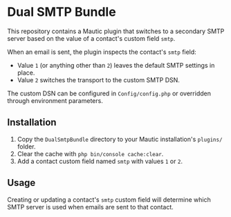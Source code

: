 # Dual SMTP Bundle

This repository contains a Mautic plugin that switches to a secondary SMTP
server based on the value of a contact's custom field `smtp`.

When an email is sent, the plugin inspects the contact's `smtp` field:

- Value `1` (or anything other than `2`) leaves the default SMTP settings in
  place.
- Value `2` switches the transport to the custom SMTP DSN.

The custom DSN can be configured in `Config/config.php` or overridden through
environment parameters.

## Installation

1. Copy the `DualSmtpBundle` directory to your Mautic installation's `plugins/` folder.
2. Clear the cache with `php bin/console cache:clear`.
3. Add a contact custom field named `smtp` with values `1` or `2`.

## Usage

Creating or updating a contact's `smtp` custom field will determine which SMTP server is used when emails are sent to that contact.
